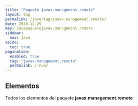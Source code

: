 ```yaml
---
title: "Paquete javax.management.remote"
layout: tag
permalink: /java/tag/javax.management.remote/
date: 2020-12-29
key: Javapaquetejavax.management.remote
sidebar: 
  nav: java
aside: 
  toc: true
pagination: 
  enabled: true
  tag: "javax.management.remote"
  permalink: /:num/
---
```


<h2>Elementos</h2>
Todos los elementos del paquete <strong>javax.management.remote</strong>
